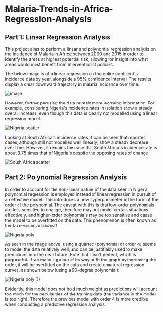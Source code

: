 # Malaria-Trends-in-Africa-Regression-Analysis

## Part 1: Linear Regression Analysis

This project aims to perform a linear and polynomial regression analysis on the incidence of Malaria in Africe between 2000 and 2015 in order to identify the areas at highest potential risk, allowing for insight into what areas would most benefit from interventionist policies.

The below image is of a linear regression on the entire continent's incidence data by year, alongside a 95% confidence interval. The results display a clear downward trajectory in malaria incidence over time.

![image](https://user-images.githubusercontent.com/22961577/152194140-023d9e7a-9e93-482e-b816-6e3b1d8eb673.png)

However, further perusing the data reveals more worrying information. For example, considering Nigeria's incidence rates in isolation show a steady overall increase, even though this data is clearly not modelled using a linear regression model.

![Nigeria scatter](https://user-images.githubusercontent.com/22961577/152194669-683552bb-e490-4901-9eae-f1442634d12e.png)

Looking at South Africa's incidence rates, it can be seen that reported cases, although still not modelled well linearly, show a steady decrease over time. However, it remains the case that South Africa's incidence rate is about 3.75 times that of Nigeria's despite the opposing rates of change

![South Africa scatter](https://user-images.githubusercontent.com/22961577/152194697-f05fb83b-f537-4473-820a-9a7d5a3bd251.png)

## Part 2: Polynomial Regression Analysis

In order to account for the non-linear nature of the data seen in Nigeria, polynomial regression is employed instead of linear regression in pursuit of an effective model. This introduces a new hyperparameter in the form of the order of the polynomial. The caveat with this is that low-order polynomials are less sensitive to change, therefore may not model certain situations effectively, and higher-order polynomials may be too sensitive and cause the model to be overfitted on the data. This phenomenon is often known as the bias-variance tradeoff


![Nigeria poly](https://user-images.githubusercontent.com/22961577/152196021-87dffb9f-8ac6-4ec5-b1c8-9f9f4b0743a1.png)

As seen in the image above, using a quartec (polynomial of order 4) seems to model the data relatively well, and can be justifiably used to make predictions into the near future. Note that it isn't perfect, which is purposeful. If we make it go out of its way to fit the graph by increasing the order, it will be overfitted on the data and create unnatural regression curves, as shown below (using a 90-degree polynomial):

![Nigeria poly (1)](https://user-images.githubusercontent.com/22961577/152196451-4c705317-a87b-4372-9db2-20eb5792f344.png)

Evidently, this model does not hold much weight as predictions will account too much for the pecularities of the training data (the variance in the model is too high). Therefore the previous model with order 4 is more credible when conducting a predictive regression analysis.
